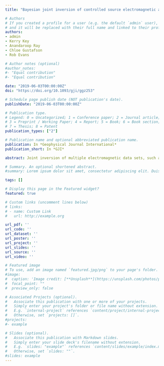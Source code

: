 ```yaml
---
title: "Bayesian joint inversion of controlled source electromagnetic and magnetotelluric data to image freshwater aquifer offshore New Jersey"

# Authors
# If you created a profile for a user (e.g. the default `admin` user), write the username (folder name) here 
# and it will be replaced with their full name and linked to their profile.
authors:
- admin
- Kerry Key
- Anandaroop Ray
- Chloe Gustafson
- Rob Evans

# Author notes (optional)
#author_notes:
#- "Equal contribution"
#- "Equal contribution"

date: "2019-06-03T00:00:00Z"
doi: "https://doi.org/10.1093/gji/ggz253"

# Schedule page publish date (NOT publication's date).
publishDate: "2019-06-03T00:00:00Z"

# Publication type.
# Legend: 0 = Uncategorized; 1 = Conference paper; 2 = Journal article;
# 3 = Preprint / Working Paper; 4 = Report; 5 = Book; 6 = Book section;
# 7 = Thesis; 8 = Patent
publication_types: ["2"]

# Publication name and optional abbreviated publication name.
publication: In *Geophysical Journal International*
publication_short: In *GJI*

abstract: Joint inversion of multiple electromagnetic data sets, such as controlled source electromagnetic and magnetotelluric data, has the potential to significantly reduce uncertainty in the inverted electrical resistivity when the two data sets contain complementary information about the subsurface. However, evaluating quantitatively the model uncertainty reduction is made difficult by the fact that conventional inversion methods—using gradients and model regularization—typically produce just one model, with no associated estimate of model parameter uncertainty. Bayesian inverse methods can provide quantitative estimates of inverted model parameter uncertainty by generating an ensemble of models, sampled proportional to data fit. The resulting posterior distribution represents a combination of a priori assumptions about the model parameters and information contained in field data. Bayesian inversion is therefore able to quantify the impact of jointly inverting multiple data sets by using the statistical information contained in the posterior distribution. We illustrate, for synthetic data generated from a simple 1-D model, the shape of parameter space compatible with controlled source electromagnetic and magnetotelluric data, separately and jointly. We also demonstrate that when data sets contain complementary information about the model, the region of parameter space compatible with the joint data set is less than or equal to the intersection of the regions compatible with the individual data sets. We adapt a trans-dimensional Markov chain Monte Carlo algorithm for jointly inverting multiple electromagnetic data sets for 1-D earth models and apply it to surface-towed controlled source electromagnetic and magnetotelluric data collected offshore New Jersey, USA, to evaluate the extent of a low salinity aquifer within the continental shelf. Our inversion results identify a region of high resistivity of varying depth and thickness in the upper 500 m of the continental shelf, corroborating results from a previous study that used regularized, gradient-based inversion methods. We evaluate the joint model parameter uncertainty in comparison to the uncertainty obtained from the individual data sets and demonstrate quantitatively that joint inversion offers reduced uncertainty. In addition, we show how the Bayesian model ensemble can subsequently be used to derive uncertainty estimates of pore water salinity within the low salinity aquifer.

# Summary. An optional shortened abstract.
#summary: Lorem ipsum dolor sit amet, consectetur adipiscing elit. Duis posuere tellus ac convallis placerat. Proin tincidunt magna sed ex sollicitudin condimentum.

tags: []

# Display this page in the Featured widget?
featured: true

# Custom links (uncomment lines below)
# links:
# - name: Custom Link
#   url: http://example.org

url_pdf: ''
url_code: ''
url_dataset: ''
url_poster: ''
url_project: ''
url_slides: ''
url_source: ''
url_video: ''

# Featured image
# To use, add an image named `featured.jpg/png` to your page's folder. 
#image:
#  caption: 'Image credit: [**Unsplash**](https://unsplash.com/photos/pLCdAaMFLTE)'
#  focal_point: ""
#  preview_only: false

# Associated Projects (optional).
#   Associate this publication with one or more of your projects.
#   Simply enter your project's folder or file name without extension.
#   E.g. `internal-project` references `content/project/internal-project/index.md`.
#   Otherwise, set `projects: []`.
#projects:
#- example

# Slides (optional).
#   Associate this publication with Markdown slides.
#   Simply enter your slide deck's filename without extension.
#   E.g. `slides: "example"` references `content/slides/example/index.md`.
#   Otherwise, set `slides: ""`.
#slides: example
---
```


